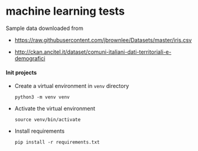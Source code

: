 # machine learning tests

Sample data downloaded from

- https://raw.githubusercontent.com/jbrownlee/Datasets/master/iris.csv

- http://ckan.ancitel.it/dataset/comuni-italiani-dati-territoriali-e-demografici


#### Init projects

- Create a virtual environment in `venv` directory

    `python3 -m venv venv`

- Activate the virtual environment

    `source venv/bin/activate`

- Install requirements

    `pip install -r requirements.txt`
